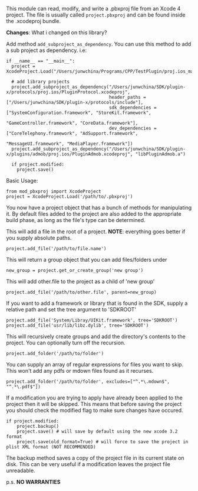 This module can read, modify, and write a .pbxproj file from an Xcode 4 project.  The file is usually called `project.pbxproj` and can be found inside the .xcodeproj bundle.

**Changes**: What i changed on this library? 

Add method `add_subproject_as_dependency`. You can use this method to add a sub project as dependency. i.e:
    
    if __name__ == "__main__":
      project = XcodeProject.Load("/Users/junwchina/Programs/CPP/TestPlugin/proj.ios_mac/TestPlugin.xcodeproj/project.pbxproj")

      # add library projects
      project.add_subproject_as_dependency("/Users/junwchina/SDK/plugin-x/protocols/proj.ios/PluginProtocol.xcodeproj",
                                           header_paths = ["/Users/junwchina/SDK/plugin-x/protocols/include"],
                                           sdk_dependencies = ["SystemConfiguration.framework", "StoreKit.framework",
                                                               "GameController.framework", "CoreData.framework"],
                                           dev_dependencies = ["CoreTelephony.framework", "AdSupport.framework",
                                                               "MessageUI.framework", "MediaPlayer.framework"])
      project.add_subproject_as_dependency("/Users/junwchina/SDK/plugin-x/plugins/admob/proj.ios/PluginAdmob.xcodeproj", "libPluginAdmob.a")

      if project.modified:
        project.save()


    

Basic Usage:

    from mod_pbxproj import XcodeProject
    project = XcodeProject.Load('/path/to/.pbxproj')

You now have a project object that has a bunch of methods for manipulating it.  By default files added to the project are also added to the appropriate build phase, as long as the file's type can be determined.

This will add a file in the root of a project.
**NOTE**: everything goes better if you supply absolute paths.

    project.add_file('/path/to/file.name')

This will return a group object that you can add files/folders under

    new_group = project.get_or_create_group('new group')

This will add other.file to the project as a child of 'new group'

    project.add_file('/path/to/other.file', parent=new_group)

If you want to add a framework or library that is found in the SDK,
supply a relative path and set the tree argument to 'SDKROOT'

    project.add_file('System/Libray/UIKit.framework', tree='SDKROOT')
    project.add_file('usr/lib/libz.dylib', tree='SDKROOT')

This will recursively create groups and add the directory's contents
to the project.  You can optionally turn off the recursion.

    project.add_folder('/path/to/folder')

You can supply an array of regular expressions for files you want to skip. This won't add any pdfs or mdown files found as it recurses.

    project.add_folder('/path/to/folder', excludes=["^.*\.mdown$", "^.*\.pdf$"])

If a modification you are trying to apply have already been applied to the project then it will be skipped.  This means that before saving the project you should check the modified flag to make sure changes have occured.

    if project.modified:
        project.backup()
        project.save() # will save by default using the new xcode 3.2 format
        project.save(old_format=True) # will force to save the project in plist XML format (NOT RECOMMENDED)

The backup method saves a copy of the project file in its current state on disk.  This can be very useful if a modification leaves the project file unreadable.

p.s. **NO WARRANTIES**

